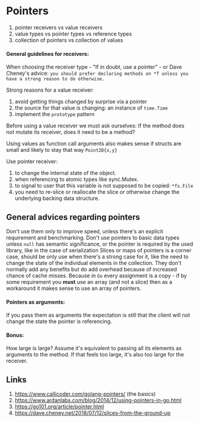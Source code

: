 # Pointers

1. pointer receivers vs value receivers
1. value types vs pointer types vs reference types
1. collection of pointers vs collection of values

#### General guidelines for receivers:

When choosing the receiver type - "If in doubt, use a pointer" - or Dave Cheney's advice: `you should prefer declaring methods on *T unless you have a strong reason to do otherwise.`

Strong reasons for a value receiver:
 1. avoid getting things changed by surprise via a pointer
 1. the source for that value is changing: an instance of `time.Time`
 1. implement the `prototype` pattern

Before using a value receiver we must ask ourselves: If the method does not mutate its receiver, does it need to be a method?

Using values as function call arguments also makes sense if structs are small and likely to stay that way `Point2D{x,y}`

Use pointer receiver:
1. to change the internal state of the object.
1. when referencing to atomic types like sync.Mutex.
1. to signal to user that this variable is not supposed to be copied: `*fs.File`
1. you need to re-slice or reallocate the slice or otherwise change the underlying backing data structure.

## General advices regarding pointers
Don't use them only to improve speed, unless there's an explicit requirement and benchmarking.
Don't use pointers to basic data types unless `null` has semantic significance, or the pointer is required by the used library, like in the case of serialization
Slices or maps of pointers is a corner case, should be only use when there's a strong case for it, like the need to change the state of the individual elements in the collection. They don't normally add any benefits but do add overhead because of increased chance of cache misses.
Because in `Go` every assignment is a copy - if by some requirement you **must** use an array (and not a slice) then as a workaround it makes sense to use an array of pointers.

#### Pointers as arguments:
If you pass them as arguments the expectation is still that the client will not change the state the pointer is referencing.
#### Bonus:
How large is large? Assume it's equivalent to passing all its elements as arguments to the method. If that feels too large, it's also too large for the receiver.

## Links
1. https://www.callicoder.com/golang-pointers/ (the basics)
1. https://www.ardanlabs.com/blog/2014/12/using-pointers-in-go.html
1. https://go101.org/article/pointer.html
1. https://dave.cheney.net/2018/07/12/slices-from-the-ground-up
